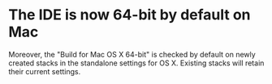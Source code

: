 # The IDE is now 64-bit by default on Mac

Moreover, the "Build for Mac OS X 64-bit" is checked by default on newly created stacks in the standalone settings for OS X. Existing stacks will retain their current settings.
